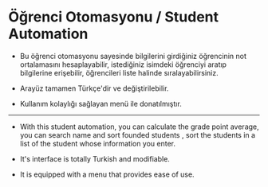 # Öğrenci Otomasyonu / Student Automation



* Bu öğrenci otomasyonu sayesinde bilgilerini girdiğiniz öğrencinin not ortalamasını hesaplayabilir, istediğiniz isimdeki öğrenciyi
aratıp bilgilerine erişebilir, öğrencileri liste halinde sıralayabilirsiniz.

* Arayüz tamamen Türkçe'dir ve değiştirilebilir.

* Kullanım kolaylığı sağlayan menü ile donatılmıştır. 

___

* With this student automation, you can calculate the grade point average, you can search name and sort founded students , sort the 
students in a list of the student whose information you enter.

* It's interface is totally Turkish and modifiable.

* It is equipped with a menu that provides ease of use.
